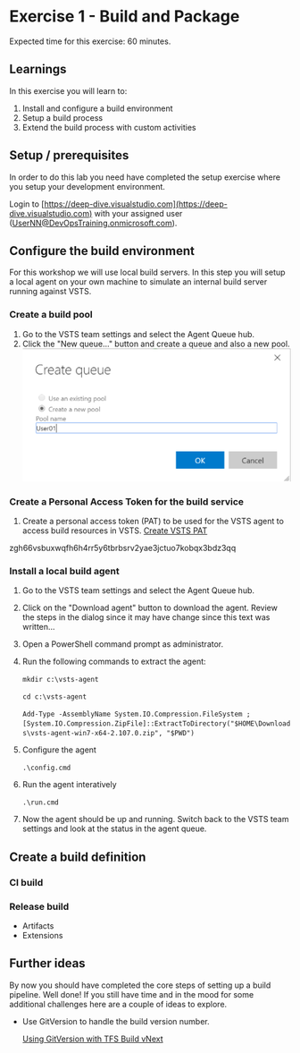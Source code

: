 # Exercise 1 - Build and Package

Expected time for this exercise: 60 minutes.

## Learnings
In this exercise you will learn to:

1. Install and configure a build environment
2. Setup a build process
3. Extend the build process with custom activities

## Setup / prerequisites
In order to do this lab you need have completed the setup exercise where you setup your 
development environment. 

Login to [https://deep-dive.visualstudio.com](https://deep-dive.visualstudio.com) with your 
assigned user (UserNN@DevOpsTraining.onmicrosoft.com).

## Configure the build environment
For this workshop we will use local build servers. In this step you will setup a local 
agent on your own machine to simulate an internal build server running against VSTS.

### Create a build pool
1. Go to the VSTS team settings and select the Agent Queue hub.
2. Click the "New queue..." button and create a queue and also a new pool.
![Create queue](images/lab1/create-queue.png)

### Create a Personal Access Token for the build service
1. Create a personal access token (PAT) to be used for the VSTS agent to access 
build resources in VSTS.
[Create VSTS PAT](https://www.visualstudio.com/en-us/docs/setup-admin/team-services/use-personal-access-tokens-to-authenticate)

zgh66vsbuxwqfh6h4rr5y6tbrbsrv2yae3jctuo7kobqx3bdz3qq

### Install a local build agent
1. Go to the VSTS team settings and select the Agent Queue hub.
2. Click on the "Download agent" button to download the agent. Review the steps in the dialog 
since it may have change since this text was written...
3. Open a PowerShell command prompt as administrator.
4. Run the following commands to extract the agent:

    `mkdir c:\vsts-agent`

    `cd c:\vsts-agent`

    `Add-Type -AssemblyName System.IO.Compression.FileSystem ; [System.IO.Compression.ZipFile]::ExtractToDirectory("$HOME\Downloads\vsts-agent-win7-x64-2.107.0.zip", "$PWD")`

5. Configure the agent

    `.\config.cmd`

6. Run the agent interatively

    `.\run.cmd`

7. Now the agent should be up and running. Switch back to the VSTS team settings and look at
the status in the agent queue.

## Create a build definition

### CI build

### Release build

* Artifacts
* Extensions

## Further ideas
By now you should have completed the core steps of setting up a build pipeline. Well done! 
If you still have time and in the mood for some additional challenges here are a couple of 
ideas to explore.

* Use GitVersion to handle the build version number.

    [Using GitVersion with TFS Build vNext](https://gitversion.readthedocs.io/en/latest/build-server-support/build-server/tfs-build-vnext/)

